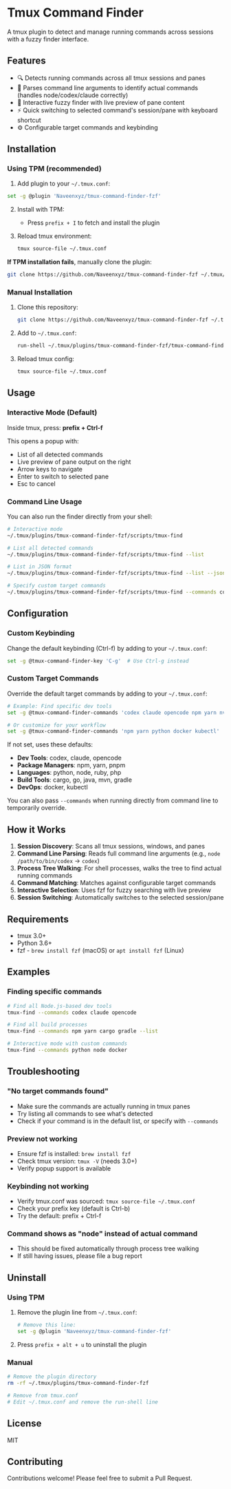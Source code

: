 # Tmux Command Finder

A tmux plugin to detect and manage running commands across sessions with a fuzzy finder interface.

## Features

- 🔍 Detects running commands across all tmux sessions and panes
- 🌳 Parses command line arguments to identify actual commands (handles node/codex/claude correctly)
- 🎯 Interactive fuzzy finder with live preview of pane content
- ⚡ Quick switching to selected command's session/pane with keyboard shortcut
- ⚙️  Configurable target commands and keybinding

## Installation

### Using TPM (recommended)

1. Add plugin to your `~/.tmux.conf`:

```bash
set -g @plugin 'Naveenxyz/tmux-command-finder-fzf'
```

2. Install with TPM:
   - Press `prefix + I` to fetch and install the plugin

3. Reload tmux environment:
   ```bash
   tmux source-file ~/.tmux.conf
   ```

**If TPM installation fails**, manually clone the plugin:
```bash
git clone https://github.com/Naveenxyz/tmux-command-finder-fzf ~/.tmux/plugins/tmux-command-finder-fzf
```

### Manual Installation

1. Clone this repository:
   ```bash
   git clone https://github.com/Naveenxyz/tmux-command-finder-fzf ~/.tmux/plugins/tmux-command-finder-fzf
   ```

2. Add to `~/.tmux.conf`:
   ```bash
   run-shell ~/.tmux/plugins/tmux-command-finder-fzf/tmux-command-finder.tmux
   ```

3. Reload tmux config:
   ```bash
   tmux source-file ~/.tmux.conf
   ```

## Usage

### Interactive Mode (Default)

Inside tmux, press: **prefix + Ctrl-f**

This opens a popup with:
- List of all detected commands
- Live preview of pane output on the right
- Arrow keys to navigate
- Enter to switch to selected pane
- Esc to cancel

### Command Line Usage

You can also run the finder directly from your shell:

```bash
# Interactive mode
~/.tmux/plugins/tmux-command-finder-fzf/scripts/tmux-find

# List all detected commands
~/.tmux/plugins/tmux-command-finder-fzf/scripts/tmux-find --list

# List in JSON format
~/.tmux/plugins/tmux-command-finder-fzf/scripts/tmux-find --list --json

# Specify custom target commands
~/.tmux/plugins/tmux-command-finder-fzf/scripts/tmux-find --commands codex claude npm python
```

## Configuration

### Custom Keybinding

Change the default keybinding (Ctrl-f) by adding to your `~/.tmux.conf`:

```bash
set -g @tmux-command-finder-key 'C-g'  # Use Ctrl-g instead
```

### Custom Target Commands

Override the default target commands by adding to your `~/.tmux.conf`:

```bash
# Example: Find specific dev tools
set -g @tmux-command-finder-commands 'codex claude opencode npm yarn nvim'

# Or customize for your workflow
set -g @tmux-command-finder-commands 'npm yarn python docker kubectl'
```

If not set, uses these defaults:
- **Dev Tools**: codex, claude, opencode
- **Package Managers**: npm, yarn, pnpm
- **Languages**: python, node, ruby, php
- **Build Tools**: cargo, go, java, mvn, gradle
- **DevOps**: docker, kubectl

You can also pass `--commands` when running directly from command line to temporarily override.

## How it Works

1. **Session Discovery**: Scans all tmux sessions, windows, and panes
2. **Command Line Parsing**: Reads full command line arguments (e.g., `node /path/to/bin/codex` → `codex`)
3. **Process Tree Walking**: For shell processes, walks the tree to find actual running commands
4. **Command Matching**: Matches against configurable target commands
5. **Interactive Selection**: Uses fzf for fuzzy searching with live preview
6. **Session Switching**: Automatically switches to the selected session/pane

## Requirements

- tmux 3.0+
- Python 3.6+
- fzf - `brew install fzf` (macOS) or `apt install fzf` (Linux)

## Examples

### Finding specific commands

```bash
# Find all Node.js-based dev tools
tmux-find --commands codex claude opencode

# Find all build processes
tmux-find --commands npm yarn cargo gradle --list

# Interactive mode with custom commands
tmux-find --commands python node docker
```

## Troubleshooting

### "No target commands found"
- Make sure the commands are actually running in tmux panes
- Try listing all commands to see what's detected
- Check if your command is in the default list, or specify with `--commands`

### Preview not working
- Ensure fzf is installed: `brew install fzf`
- Check tmux version: `tmux -V` (needs 3.0+)
- Verify popup support is available

### Keybinding not working
- Verify tmux.conf was sourced: `tmux source-file ~/.tmux.conf`
- Check your prefix key (default is Ctrl-b)
- Try the default: prefix + Ctrl-f

### Command shows as "node" instead of actual command
- This should be fixed automatically through process tree walking
- If still having issues, please file a bug report

## Uninstall

### Using TPM

1. Remove the plugin line from `~/.tmux.conf`:
   ```bash
   # Remove this line:
   set -g @plugin 'Naveenxyz/tmux-command-finder-fzf'
   ```

2. Press `prefix + alt + u` to uninstall the plugin

### Manual

```bash
# Remove the plugin directory
rm -rf ~/.tmux/plugins/tmux-command-finder-fzf

# Remove from tmux.conf
# Edit ~/.tmux.conf and remove the run-shell line
```

## License

MIT

## Contributing

Contributions welcome! Please feel free to submit a Pull Request.

